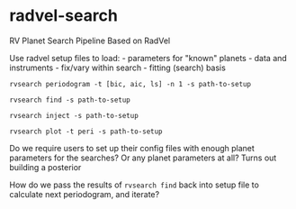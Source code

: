 # radvel-search
RV Planet Search Pipeline Based on RadVel

Use radvel setup files to load:
    - parameters for "known" planets
    - data and instruments
    - fix/vary within search
    - fitting (search) basis


`rvsearch periodogram -t [bic, aic, ls] -n 1 -s path-to-setup`

`rvsearch find -s path-to-setup`

`rvsearch inject -s path-to-setup`

`rvsearch plot -t peri -s path-to-setup`


Do we require users to set up their config files with
enough planet parameters for the searches? Or any planet parameters at all?
Turns out building a posterior

How do we pass the results of `rvsearch find` back into setup file to
calculate next periodogram, and iterate?
